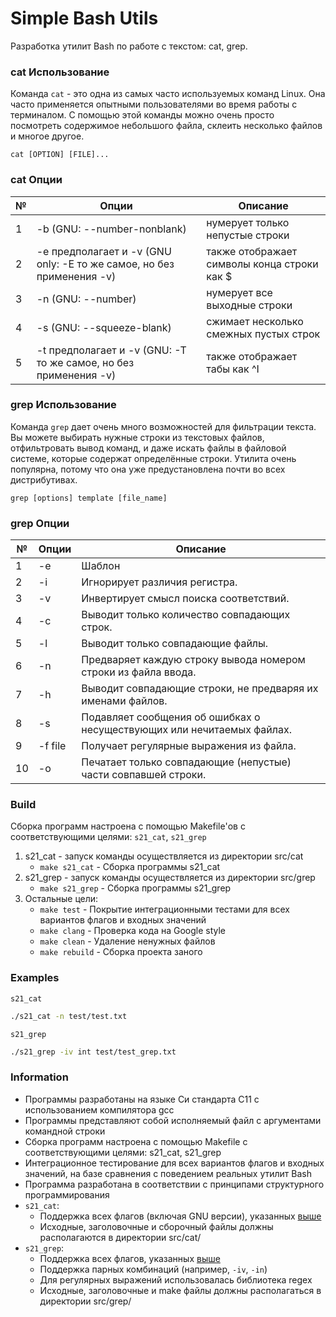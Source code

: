 # Simple Bash Utils

Разработка утилит Bash по работе с текстом: cat, grep.

### сat Использование

Команда `cat` - это одна из самых часто используемых команд Linux. Она часто применяется опытными пользователями во время работы с терминалом. С помощью этой команды можно очень просто посмотреть содержимое небольшого файла, склеить несколько файлов и многое другое.

`cat [OPTION] [FILE]...`

### cat Опции

| № | Опции | Описание |
| ------ | ------ | ------ |
| 1 | -b (GNU: --number-nonblank) | нумерует только непустые строки |
| 2 | -e предполагает и -v (GNU only: -E то же самое, но без применения -v) | также отображает символы конца строки как $  |
| 3 | -n (GNU: --number) | нумерует все выходные строки |
| 4 | -s (GNU: --squeeze-blank) | сжимает несколько смежных пустых строк |
| 5 | -t предполагает и -v (GNU: -T то же самое, но без применения -v) | также отображает табы как ^I |

### grep Использование

Команда `grep` дает очень много возможностей для фильтрации текста. Вы можете выбирать нужные строки из текстовых файлов, отфильтровать вывод команд, и даже искать файлы в файловой системе, которые содержат определённые строки. Утилита очень популярна, потому что она уже предустановлена почти во всех дистрибутивах.

`grep [options] template [file_name]`

### grep Опции

| № | Опции | Описание |
| ------ | ------ | ------ |
| 1 | -e | Шаблон |
| 2 | -i | Игнорирует различия регистра.  |
| 3 | -v | Инвертирует смысл поиска соответствий. |
| 4 | -c | Выводит только количество совпадающих строк. |
| 5 | -l | Выводит только совпадающие файлы.  |
| 6 | -n | Предваряет каждую строку вывода номером строки из файла ввода. |
| 7 | -h | Выводит совпадающие строки, не предваряя их именами файлов. |
| 8 | -s | Подавляет сообщения об ошибках о несуществующих или нечитаемых файлах. |
| 9 | -f file | Получает регулярные выражения из файла. |
| 10 | -o | Печатает только совпадающие (непустые) части совпавшей строки. |

### Build

Сборка программ настроена с помощью Makefile'ов с соответствующими целями: `s21_cat`, `s21_grep`

1. s21_cat - запуск команды осуществляется из директории src/cat
   * `make s21_cat` - Сборка программы s21_cat
2. s21_grep - запуск команды осуществляется из директории src/grep
   * `make s21_grep` - Сборка программы s21_grep
3. Остальные цели:
   * `make test` - Покрытие интеграционными тестами для всех вариантов флагов и входных значений
   * `make clang` - Проверка кода на Google style
   * `make clean` - Удаление ненужных файлов
   * `make rebuild` - Сборка проекта заного

### Examples

`s21_cat`
```bash
./s21_cat -n test/test.txt
```
`s21_grep`
```bash
./s21_grep -iv int test/test_grep.txt
```

### Information

* Программы разработаны на языке Си стандарта C11 с использованием компилятора gcc
* Программы представляют собой исполняемый файл с аргументами командной строки
* Сборка программ настроена с помощью Makefile с соответствующими целями: s21_cat, s21_grep  
* Интеграционное тестирование для всех вариантов флагов и входных значений, на базе сравнения с поведением реальных утилит Bash
* Программа разработана в соответствии с принципами структурного программирования
* `s21_cat`:
    * Поддержка всех флагов (включая GNU версии), указанных [выше](#cat-опции)
    * Исходные, заголовочные и сборочный файлы должны располагаются в директории src/cat/
* `s21_grep`:
    * Поддержка всех флагов, указанных [выше](#grep-опции)
    * Поддержка парных комбинаций (например, `-iv`, `-in`)
    * Для регулярных выражений использовалась библиотека regex  
    * Исходные, заголовочные и make файлы должны располагаться в директории src/grep/
